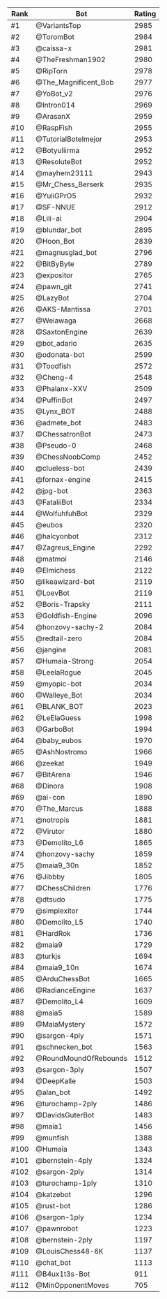 Rank|Bot|Rating
---|---|---
#1|@VariantsTop|2985
#2|@ToromBot|2984
#3|@caissa-x|2981
#4|@TheFreshman1902|2980
#5|@RipTorn|2978
#6|@The_Magnificent_Bob|2977
#7|@YoBot_v2|2976
#8|@Intron014|2969
#9|@ArasanX|2959
#10|@RaspFish|2955
#11|@TutorialBotelmejor|2953
#12|@Botyuliirma|2952
#13|@ResoluteBot|2952
#14|@mayhem23111|2943
#15|@Mr_Chess_Berserk|2935
#16|@YuliGPrO5|2932
#17|@SF-NNUE|2912
#18|@Lili-ai|2904
#19|@blundar_bot|2895
#20|@Hoon_Bot|2839
#21|@magnusglad_bot|2796
#22|@BitByByte|2789
#23|@expositor|2765
#24|@pawn_git|2741
#25|@LazyBot|2704
#26|@AKS-Mantissa|2701
#27|@Weiawaga|2668
#28|@SaxtonEngine|2639
#29|@bot_adario|2635
#30|@odonata-bot|2599
#31|@Toodfish|2572
#32|@Cheng-4|2548
#33|@Phalanx-XXV|2509
#34|@PuffinBot|2497
#35|@Lynx_BOT|2488
#36|@admete_bot|2483
#37|@ChessatronBot|2473
#38|@Pseudo-0|2468
#39|@ChessNoobComp|2452
#40|@clueless-bot|2439
#41|@fornax-engine|2415
#42|@jpg-bot|2363
#43|@FataliiBot|2334
#44|@WolfuhfuhBot|2329
#45|@eubos|2320
#46|@halcyonbot|2312
#47|@Zagreus_Engine|2292
#48|@matmoi|2146
#49|@Elmichess|2122
#50|@likeawizard-bot|2119
#51|@LoevBot|2119
#52|@Boris-Trapsky|2111
#53|@Goldfish-Engine|2096
#54|@honzovy-sachy-2|2084
#55|@redtail-zero|2084
#56|@jangine|2081
#57|@Humaia-Strong|2054
#58|@LeelaRogue|2045
#59|@myopic-bot|2034
#60|@Walleye_Bot|2034
#61|@BLANK_BOT|2023
#62|@LeElaGuess|1998
#63|@GarboBot|1994
#64|@baby_eubos|1970
#65|@AshNostromo|1966
#66|@zeekat|1949
#67|@BitArena|1946
#68|@Dinora|1908
#69|@ai-con|1890
#70|@The_Marcus|1888
#71|@notropis|1881
#72|@Virutor|1880
#73|@Demolito_L6|1865
#74|@honzovy-sachy|1859
#75|@maia9_30n|1852
#76|@Jibbby|1805
#77|@ChessChildren|1776
#78|@dtsudo|1775
#79|@simplexitor|1744
#80|@Demolito_L5|1740
#81|@HardRok|1736
#82|@maia9|1729
#83|@turkjs|1694
#84|@maia9_10n|1674
#85|@ArduChessBot|1665
#86|@RadianceEngine|1637
#87|@Demolito_L4|1609
#88|@maia5|1589
#89|@MaiaMystery|1572
#90|@sargon-4ply|1571
#91|@schnecken_bot|1563
#92|@RoundMoundOfRebounds|1512
#93|@sargon-3ply|1507
#94|@DeepKalle|1503
#95|@alan_bot|1492
#96|@turochamp-2ply|1486
#97|@DavidsGuterBot|1483
#98|@maia1|1456
#99|@munfish|1388
#100|@Humaia|1343
#101|@bernstein-4ply|1324
#102|@sargon-2ply|1314
#103|@turochamp-1ply|1310
#104|@katzebot|1296
#105|@rust-bot|1286
#106|@sargon-1ply|1234
#107|@pawnrobot|1223
#108|@bernstein-2ply|1197
#109|@LouisChess48-6K|1137
#110|@chat_bot|1113
#111|@B4ux1t3s-Bot|911
#112|@MinOpponentMoves|705
